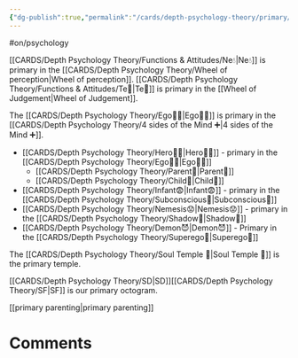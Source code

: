 ```yaml
---
{"dg-publish":true,"permalink":"/cards/depth-psychology-theory/primary/","created":"2023-04-07T19:01:04.580+02:00","updated":"2023-04-25T15:15:43.943+02:00"}
---
```


#on/psychology 

[[CARDS/Depth Psychology Theory/Functions & Attitudes/Ne💧\|Ne💧]] is primary in the [[CARDS/Depth Psychology Theory/Wheel of perception\|Wheel of perception]].
[[CARDS/Depth Psychology Theory/Functions & Attitudes/Te🏹\|Te🏹]] is primary in the [[Wheel of Judgement\|Wheel of Judgement]]. 

The [[CARDS/Depth Psychology Theory/Ego🙋‍♂️\|Ego🙋‍♂️]] is primary in the [[CARDS/Depth Psychology Theory/4 sides of the Mind ➕\|4 sides of the Mind ➕]]. 

- [[CARDS/Depth Psychology Theory/Hero🦸‍♂️\|Hero🦸‍♂️]] - primary in the [[CARDS/Depth Psychology Theory/Ego🙋‍♂️\|Ego🙋‍♂️]]
	- [[CARDS/Depth Psychology Theory/Parent🤨\|Parent🤨]]
	- [[CARDS/Depth Psychology Theory/Child👼\|Child👼]]
- [[CARDS/Depth Psychology Theory/Infant😨\|Infant😨]] - primary in the [[CARDS/Depth Psychology Theory/Subconscious🤸\|Subconscious🤸]]
- [[CARDS/Depth Psychology Theory/Nemesis😟\|Nemesis😟]] - primary in the [[CARDS/Depth Psychology Theory/Shadow👤\|Shadow👤]]
- [[CARDS/Depth Psychology Theory/Demon😈\|Demon😈]] - Primary in the [[CARDS/Depth Psychology Theory/Superego👹\|Superego👹]]

The [[CARDS/Depth Psychology Theory/Soul Temple 👥\|Soul Temple 👥]] is the primary temple.

[[CARDS/Depth Psychology Theory/SD\|SD]][[CARDS/Depth Psychology Theory/SF\|SF]] is our primary octogram. 

[[primary parenting\|primary parenting]]

# Comments 
<script src="https://utteranc.es/client.js"
        repo="Heart4sides/Comment_Section"
        issue-term="pathname"
        theme="gruvbox-dark"
        crossorigin="anonymous"
        async>
</script>